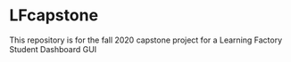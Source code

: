 # LFcapstone
This repository is for the fall 2020 capstone project for a Learning Factory Student Dashboard GUI
